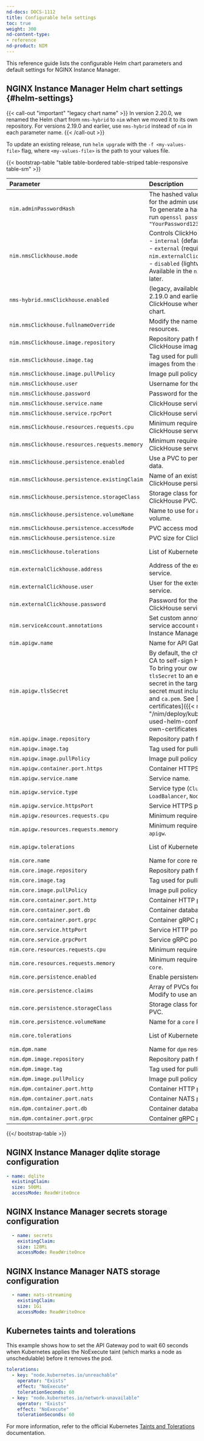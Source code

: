 ```yaml
---
nd-docs: DOCS-1112
title: Configurable helm settings
toc: true
weight: 300
nd-content-type:
- reference
nd-product: NIM
---
```


This reference guide lists the configurable Helm chart parameters and default settings for NGINX Instance Manager.

## NGINX Instance Manager Helm chart settings {#helm-settings}

{{< call-out "important" "legacy chart name" >}}
In version 2.20.0, we renamed the Helm chart from `nms-hybrid` to `nim` when we moved it to its own repository. For versions 2.19.0 and earlier, use `nms-hybrid` instead of `nim` in each parameter name.
{{< /call-out >}}

To update an existing release, run `helm upgrade` with the `-f <my-values-file>` flag, where `<my-values-file>` is the path to your values file.

{{< bootstrap-table "table table-bordered table-striped table-responsive table-sm" >}}

| Parameter                                   | Description                                                                                                                                                                                                                                                         | Default    |
|:--------------------------------------------|:--------------------------------------------------------------------------------------------------------------------------------------------------------------------------------------------------------------------------------------------------------------------|:-----------|
| `nim.adminPasswordHash`                     | The hashed value of the password for the admin user.<br>To generate a hash using OpenSSL, run `openssl passwd -1 "YourPassword123#"`                                                                                                                               | N/A        |
| `nim.nmsClickhouse.mode`                    | Controls ClickHouse deployment:<br>- `internal` (default, in-cluster)<br>- `external` (requires `nim.externalClickhouse.address`)<br>- `disabled` (lightweight mode). Available in the `nim` chart 2.20.0 and later.                                                 | `internal` |
| `nms-hybrid.nmsClickhouse.enabled`          | (legacy, available in `nms-hybrid` chart 2.19.0 and earlier) Enable ClickHouse when using the legacy chart.                                                                                                                                                          | `true`     |
| `nim.nmsClickhouse.fullnameOverride`        | Modify the name of ClickHouse resources.                                                                                                                                                                                                                            | `clickhouse` |
| `nim.nmsClickhouse.image.repository`        | Repository path for the public ClickHouse image.                                                                                                                                                                                                                    | `clickhouse/clickhouse-server` |
| `nim.nmsClickhouse.image.tag`               | Tag used for pulling ClickHouse images from the registry.                                                                                                                                                                                                           | `21.3.20.1-alpine` |
| `nim.nmsClickhouse.image.pullPolicy`        | Image pull policy.                                                                                                                                                                                                                                                   | `IfNotPresent` |
| `nim.nmsClickhouse.user`                    | Username for the ClickHouse server.                                                                                                                                                                                                                                  | N/A        |
| `nim.nmsClickhouse.password`                | Password for the ClickHouse server.                                                                                                                                                                                                                                  | N/A        |
| `nim.nmsClickhouse.service.name`            | ClickHouse service name.                                                                                                                                                                                                                                             | `clickhouse` |
| `nim.nmsClickhouse.service.rpcPort`         | ClickHouse service port.                                                                                                                                                                                                                                             | `9000`     |
| `nim.nmsClickhouse.resources.requests.cpu`  | Minimum required CPU to run the ClickHouse server.                                                                                                                                                                                                                   | `500m`     |
| `nim.nmsClickhouse.resources.requests.memory` | Minimum required memory to run the ClickHouse server.                                                                                                                                                                                                               | `1Gi`      |
| `nim.nmsClickhouse.persistence.enabled`     | Use a PVC to persist ClickHouse data.                                                                                                                                                                                                                                | `true`     |
| `nim.nmsClickhouse.persistence.existingClaim` | Name of an existing PVC to use for ClickHouse persistence.                                                                                                                                                                                                             | N/A        |
| `nim.nmsClickhouse.persistence.storageClass` | Storage class for creating a ClickHouse PVC.                                                                                                                                                                                                                         |            |
| `nim.nmsClickhouse.persistence.volumeName`  | Name to use for a ClickHouse PVC volume.                                                                                                                                                                                                                             |            |
| `nim.nmsClickhouse.persistence.accessMode`  | PVC access mode for ClickHouse.                                                                                                                                                                                                                                       | `ReadWriteOnce` |
| `nim.nmsClickhouse.persistence.size`        | PVC size for ClickHouse.                                                                                                                                                                                                                                              | `1G`       |
| `nim.nmsClickhouse.tolerations`             | List of Kubernetes tolerations if any.                                                                                                                                                                                                                                | See [Kubernetes taints and tolerations](#kubernetes-taints-and-tolerations) |
| `nim.externalClickhouse.address`            | Address of the external ClickHouse service.                                                                                                                                                                                                                           |            |
| `nim.externalClickhouse.user`               | User for the external ClickHouse service.                                                                                                                                                                                                                            |            |
| `nim.externalClickhouse.password`           | Password for the external ClickHouse service.                                                                                                                                                                                                                        |            |
| `nim.serviceAccount.annotations`            | Set custom annotations for the service account used by NGINX Instance Manager.                                                                                                                                                                                         | `{}`       |
| `nim.apigw.name`                            | Name for API Gateway resources.                                                                                                                                                                                                                                       | `apigw`    |
| `nim.apigw.tlsSecret`                       | By default, the chart creates its own CA to self-sign HTTPS server certs. To bring your own certificates, set `tlsSecret` to an existing Kubernetes secret in the target namespace. The secret must include `tls.crt`, `tls.key`, and `ca.pem`. See [Use your own certificates]({{< ref "/nim/deploy/kubernetes/frequently-used-helm-configs.md#use-your-own-certificates" >}}). |            |
| `nim.apigw.image.repository`                | Repository path for the `apigw` image.                                                                                                                                                                                                                                 | `apigw`    |
| `nim.apigw.image.tag`                       | Tag used for pulling `apigw` images.                                                                                                                                                                                                                                  | `latest`   |
| `nim.apigw.image.pullPolicy`                | Image pull policy.                                                                                                                                                                                                                                                     | `IfNotPresent` |
| `nim.apigw.container.port.https`            | Container HTTPS port.                                                                                                                                                                                                                                                  | `443`      |
| `nim.apigw.service.name`                    | Service name.                                                                                                                                                                                                                                                          | `apigw`    |
| `nim.apigw.service.type`                    | Service type (`ClusterIp`, `LoadBalancer`, `NodePort`).                                                                                                                                                                                                               | `ClusterIp` |
| `nim.apigw.service.httpsPort`               | Service HTTPS port.                                                                                                                                                                                                                                                    | `443`      |
| `nim.apigw.resources.requests.cpu`          | Minimum required CPU to run `apigw`.                                                                                                                                                                                                                                   | `250m`     |
| `nim.apigw.resources.requests.memory`       | Minimum required memory to run `apigw`.                                                                                                                                                                                                                                | `256Mi`    |
| `nim.apigw.tolerations`                     | List of Kubernetes tolerations if any.                                                                                                                                                                                                                                | See [Kubernetes taints and tolerations](#kubernetes-taints-and-tolerations) |
| `nim.core.name`                             | Name for core resources.                                                                                                                                                                                                                                               | `core`     |
| `nim.core.image.repository`                 | Repository path for the `core` image.                                                                                                                                                                                                                                   | `core`     |
| `nim.core.image.tag`                        | Tag used for pulling `core` images.                                                                                                                                                                                                                                     | `latest`   |
| `nim.core.image.pullPolicy`                 | Image pull policy.                                                                                                                                                                                                                                                     | `IfNotPresent` |
| `nim.core.container.port.http`              | Container HTTP port.                                                                                                                                                                                                                                                    | `8033`     |
| `nim.core.container.port.db`                | Container database port.                                                                                                                                                                                                                                               | `7891`     |
| `nim.core.container.port.grpc`              | Container gRPC port.                                                                                                                                                                                                                                                                                                     | `8038`   |
| `nim.core.service.httpPort`                 | Service HTTP port.                                                                                                                                                                                                                                                      | `8033`                 |
| `nim.core.service.grpcPort`                 | Service gRPC port.                                                                                                                                                                                                                                                                                                     | `8038`   |
| `nim.core.resources.requests.cpu`           | Minimum required CPU to run `core`.                                                                                                                                                                                                                                      | `500m`     |
| `nim.core.resources.requests.memory`        | Minimum required memory to run `core`.                                                                                                                                                                                                                                   | `512Mi`    |
| `nim.core.persistence.enabled`              | Enable persistence for `core`.                                                                                                                                                                                                                                          | `true`     |
| `nim.core.persistence.claims`               | Array of PVCs for Dqlite and secrets. Modify to use an existing PVC.                                                                                                                                                                                                     | See [Dqlite storage](#nim-dqlite-storage-configuration) and [Secrets storage](#nim-secrets-storage-configuration) |
| `nim.core.persistence.storageClass`         | Storage class for creating a `core` PVC.                                                                                                                                                                                                                                 |            |
| `nim.core.persistence.volumeName`           | Name for a `core` PVC volume.                                                                                                                                                                                                                                            |            |
| `nim.core.tolerations`                      | List of Kubernetes tolerations if any.                                                                                                                                                                                                                                   | See [Kubernetes taints and tolerations](#kubernetes-taints-and-tolerations) |
| `nim.dpm.name`                              | Name for `dpm` resources.                                                                                                                                                                                                                                                | `dpm`      |
| `nim.dpm.image.repository`                  | Repository path for the `dpm` image.                                                                                                                                                                                                                                      | `dpm`      |
| `nim.dpm.image.tag`                         | Tag used for pulling `dpm` images.                                                                                                                                                                                                                                        | `latest`   |
| `nim.dpm.image.pullPolicy`                  | Image pull policy.                                                                                                                                                                                                                                                                                                     | `IfNotPresent`|
| `nim.dpm.container.port.http`               | Container HTTP port.                                                                                                                                                                                                                                                      | `8034`     |
| `nim.dpm.container.port.nats`               | Container NATS port.                                                                                                                                                                                                                                                      | `9100`     |
| `nim.dpm.container.port.db`                 | Container database port.                                                                                                                                                                                                                                                  | `7890`     |
| `nim.dpm.container.port.grpc`               | Container gRPC port.                                                                                                                                                                                                                                                      | `8036`     |
{{</ bootstrap-table >}}

## NGINX Instance Manager dqlite storage configuration

```yaml
- name: dqlite
  existingClaim:
  size: 500Mi
  accessMode: ReadWriteOnce
```

## NGINX Instance Manager secrets storage configuration

```yaml
  - name: secrets
    existingClaim:
    size: 128Mi
    accessMode: ReadWriteOnce
```

## NGINX Instance Manager NATS storage configuration

```yaml
  - name: nats-streaming
    existingClaim:
    size: 1Gi
    accessMode: ReadWriteOnce
```

## Kubernetes taints and tolerations

This example shows how to set the API Gateway pod to wait 60 seconds when Kubernetes applies the NoExecute taint (which marks a node as unschedulable) before it removes the pod.

```yaml
tolerations:
  - key: "node.kubernetes.io/unreachable"
    operator: "Exists"
    effect: "NoExecute"
    tolerationSeconds: 60
  - key: "node.kubernetes.io/network-unavailable"
    operator: "Exists"
    effect: "NoExecute"
    tolerationSeconds: 60
```

For more information, refer to the official Kubernetes [Taints and Tolerations](https://kubernetes.io/docs/concepts/scheduling-eviction/taint-and-toleration/) documentation.
